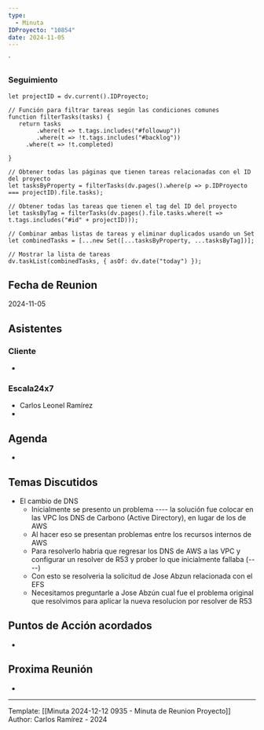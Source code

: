 ```yaml
---
type:
  - Minuta
IDProyecto: "10854"
date: 2024-11-05
---
```

`

### Seguimiento

```dataviewjs
let projectID = dv.current().IDProyecto;

// Función para filtrar tareas según las condiciones comunes
function filterTasks(tasks) {
   return tasks
        .where(t => t.tags.includes("#followup"))
        .where(t => !t.tags.includes("#backlog"))
     .where(t => !t.completed)
        
}

// Obtener todas las páginas que tienen tareas relacionadas con el ID del proyecto
let tasksByProperty = filterTasks(dv.pages().where(p => p.IDProyecto === projectID).file.tasks);

// Obtener todas las tareas que tienen el tag del ID del proyecto
let tasksByTag = filterTasks(dv.pages().file.tasks.where(t => t.tags.includes("#id" + projectID)));

// Combinar ambas listas de tareas y eliminar duplicados usando un Set
let combinedTasks = [...new Set([...tasksByProperty, ...tasksByTag])];

// Mostrar la lista de tareas
dv.taskList(combinedTasks, { asOf: dv.date("today") });
 ```
## Fecha de Reunion
2024-11-05

## Asistentes

### Cliente
* 
### Escala24x7
- Carlos Leonel Ramírez
-  

## Agenda
* 
## Temas Discutidos
*  El cambio de DNS
	* Inicialmente se presento un problema ---- la solución fue colocar en las VPC los DNS de Carbono (Active Directory), en lugar de los de AWS
	* Al hacer eso se presentan problemas entre los recursos internos de AWS
	* Para resolverlo habria que regresar los DNS de AWS a las VPC y configurar un resolver de R53 y prober lo que inicialmente fallaba (----)
	* Con esto se resolveria la solicitud de Jose Abzun relacionada con el EFS
	* Necesitamos preguntarle a Jose Abzún cual fue el problema original que resolvimos para aplicar la nueva resolucion por resolver de R53

## Puntos de Acción acordados
- 

## Proxima Reunión
*   

---
Template: [[Minuta 2024-12-12 0935 - Minuta de Reunion Proyecto]]
Author: Carlos Ramírez - 2024
